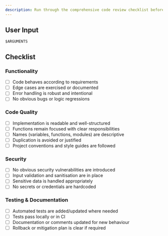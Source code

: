```yaml
---
description: Run through the comprehensive code review checklist before approving changes.
---
```


## User Input

```text
$ARGUMENTS
```

## Checklist

### Functionality
- [ ] Code behaves according to requirements
- [ ] Edge cases are exercised or documented
- [ ] Error handling is robust and intentional
- [ ] No obvious bugs or logic regressions

### Code Quality
- [ ] Implementation is readable and well-structured
- [ ] Functions remain focused with clear responsibilities
- [ ] Names (variables, functions, modules) are descriptive
- [ ] Duplication is avoided or justified
- [ ] Project conventions and style guides are followed

### Security
- [ ] No obvious security vulnerabilities are introduced
- [ ] Input validation and sanitisation are in place
- [ ] Sensitive data is handled appropriately
- [ ] No secrets or credentials are hardcoded

### Testing & Documentation
- [ ] Automated tests are added/updated where needed
- [ ] Tests pass locally or in CI
- [ ] Documentation or comments updated for new behaviour
- [ ] Rollback or mitigation plan is clear if required
